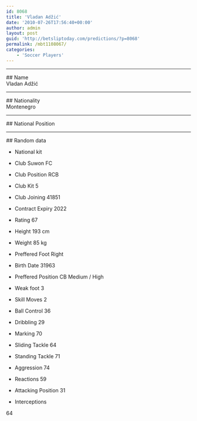 ```yaml
---
id: 8068
title: 'Vladan Adžić'
date: '2010-07-26T17:56:40+00:00'
author: admin
layout: post
guid: 'http://betsliptoday.com/predictions/?p=8068'
permalink: /mbt1108067/
categories:
    - 'Soccer Players'
---
```


- - - - - -

\## Name  
 Vladan Adžić

- - - - - -

\## Nationality  
 Montenegro

- - - - - -

\## National Position

- - - - - -

\## Random data

- National kit
- Club
 Suwon FC

- Club Position
 RCB

- Club Kit
 5

- Club Joining
 41851

- Contract Expiry
 2022

- Rating
 67

- Height
 193 cm

- Weight
 85 kg

- Preffered Foot
 Right

- Birth Date
 31963

- Preffered Position
 CB Medium / High

- Weak foot
 3

- Skill Moves
 2

- Ball Control
 36

- Dribbling
 29

- Marking
 70

- Sliding Tackle
 64

- Standing Tackle
 71

- Aggression
 74

- Reactions
 59

- Attacking Position
 31

- Interceptions

 64
